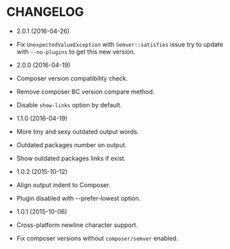 # CHANGELOG

* 2.0.1 (2016-04-26)

 * Fix `UnexpectedValueException` with `Semver::satisfies` issue
 try to update with `--no-plugins` to get this new version.

* 2.0.0 (2016-04-19)

 * Composer version compatibility check.
 * Remove composer BC version compare method.
 * Disable `show-links` option by default.

* 1.1.0 (2016-04-19)

 * More tiny and sexy outdated output words.
 * Outdated packages number on output.
 * Show outdated packages links if exist.

* 1.0.2 (2015-10-12)

 * Align output indent to Composer.
 * Plugin disabled with --prefer-lowest option.

* 1.0.1 (2015-10-06)

 * Cross-platform newline character support.
 * Fix composer versions without `composer/semver` enabled.

